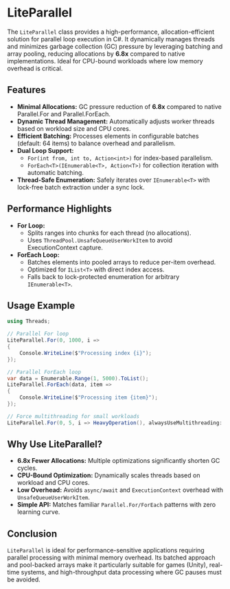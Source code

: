 # LiteParallel

The `LiteParallel` class provides a high-performance, allocation-efficient solution for parallel loop execution in C#. It dynamically manages threads and minimizes garbage collection (GC) pressure by leveraging batching and array pooling, reducing allocations by **6.8x** compared to native implementations. Ideal for CPU-bound workloads where low memory overhead is critical.

## Features

- **Minimal Allocations:** GC pressure reduction of **6.8x** compared to native Parallel.For and Parallel.ForEach.
- **Dynamic Thread Management:** Automatically adjusts worker threads based on workload size and CPU cores.
- **Efficient Batching:** Processes elements in configurable batches (default: 64 items) to balance overhead and parallelism.
- **Dual Loop Support:** 
  - `For(int from, int to, Action<int>)` for index-based parallelism.
  - `ForEach<T>(IEnumerable<T>, Action<T>)` for collection iteration with automatic batching.
- **Thread-Safe Enumeration:** Safely iterates over `IEnumerable<T>` with lock-free batch extraction under a sync lock.

## Performance Highlights

- **For Loop:**
  - Splits ranges into chunks for each thread (no allocations).
  - Uses `ThreadPool.UnsafeQueueUserWorkItem` to avoid ExecutionContext capture.
- **ForEach Loop:**
  - Batches elements into pooled arrays to reduce per-item overhead.
  - Optimized for `IList<T>` with direct index access.
  - Falls back to lock-protected enumeration for arbitrary `IEnumerable<T>`.

## Usage Example

```csharp
using Threads;

// Parallel For loop
LiteParallel.For(0, 1000, i => 
{
    Console.WriteLine($"Processing index {i}");
});

// Parallel ForEach loop
var data = Enumerable.Range(1, 5000).ToList();
LiteParallel.ForEach(data, item => 
{
    Console.WriteLine($"Processing item {item}");
});

// Force multithreading for small workloads
LiteParallel.For(0, 5, i => HeavyOperation(), alwaysUseMultithreading: true);
```

## Why Use LiteParallel?

- **6.8x Fewer Allocations:** Multiple optimizations significantly shorten GC cycles.
- **CPU-Bound Optimization:** Dynamically scales threads based on workload and CPU cores.
- **Low Overhead:** Avoids `async/await` and `ExecutionContext` overhead with `UnsafeQueueUserWorkItem`.
- **Simple API:** Matches familiar `Parallel.For/ForEach` patterns with zero learning curve.

## Conclusion

`LiteParallel` is ideal for performance-sensitive applications requiring parallel processing with minimal memory overhead. Its batched approach and pool-backed arrays make it particularly suitable for games (Unity), real-time systems, and high-throughput data processing where GC pauses must be avoided.